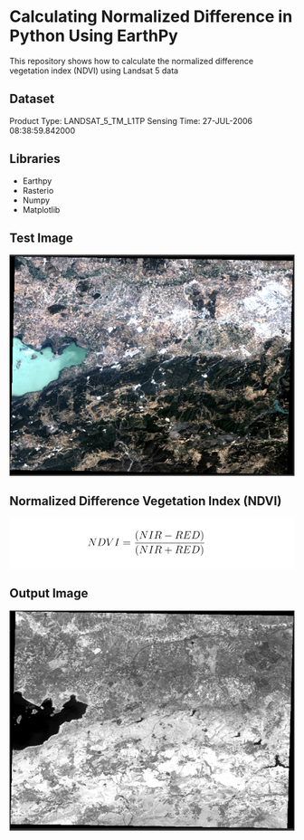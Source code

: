 # Calculating Normalized Difference in Python Using EarthPy

This repository shows how to calculate the normalized difference vegetation index (NDVI) using Landsat 5 data
## Dataset 
Product Type: LANDSAT_5_TM_L1TP
Sensing Time: 27-JUL-2006 08:38:59.842000
## Libraries 
 - Earthpy
 - Rasterio
 - Numpy
 - Matplotlib
## Test Image
 ![input_rgb.png](images/input.PNG)


## Normalized Difference Vegetation Index (NDVI)

 ![ndvi.png](images/ndvi.png)

## Output Image
  ![output.png](images/output.PNG)

